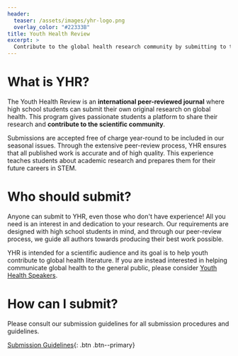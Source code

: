 ```yaml
---
header:
  teaser: /assets/images/yhr-logo.png
  overlay_color: "#22333B"
title: Youth Health Review
excerpt: >
  Contribute to the global health research community by submitting to the Youth Health Review (YHR)
---
```


# What is YHR?

The Youth Health Review is an **international peer-reviewed journal** where high school students can submit their own original research on global health. This program gives passionate students a platform to share their research and **contribute to the scientific community**.

Submissions are accepted free of charge year-round to be included in our seasonal issues. Through the extensive peer-review process, YHR ensures that all published work is accurate and of high quality. This experience teaches students about academic research and prepares them for their future careers in STEM.

# Who should submit?

Anyone can submit to YHR, even those who don't have experience! All you need is an interest in and dedication to your research. Our requirements are designed with high school students in mind, and through our peer-review process, we guide all authors towards producing their best work possible.

YHR is intended for a scientific audience and its goal is to help youth contribute to global health literature. If you are instead interested in helping communicate global health to the general public, please consider [Youth Health Speakers](/programs/yhs/).

# How can I submit?
Please consult our submission guidelines for all submission procedures and guidelines. 

[Submission Guidelines](https://docs.google.com/document/d/1V9tPwvEdDZOVlXSGNfbrQrsZVgqau0xqZNzGNuDVD9k/edit?usp=sharing){: .btn .btn--primary}